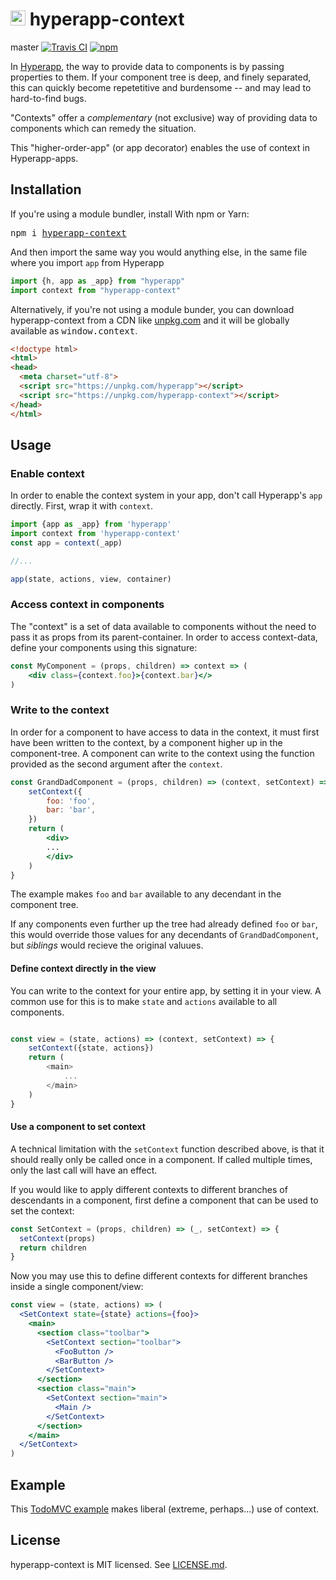 # <img height=24 src=https://cdn.rawgit.com/JorgeBucaran/f53d2c00bafcf36e84ffd862f0dc2950/raw/882f20c970ff7d61aa04d44b92fc3530fa758bc0/Hyperapp.svg> hyperapp-context 

master
[![Travis CI](https://api.travis-ci.org/zaceno/hyperapp-context.svg?branch=master)](https://travis-ci.org/zaceno/hyperapp-context) [![npm](https://img.shields.io/npm/v/hyperapp-context.svg)](https://www.npmjs.org/package/hyperapp-context)

In [Hyperapp](https://hyperapp.js.org), the way to provide data to components is by passing properties to them. If your component tree is deep, and finely separated, this can quickly become repetetitive and burdensome -- and may lead to hard-to-find bugs.

"Contexts" offer a *complementary* (not exclusive) way of providing data to components which can remedy the situation.

This "higher-order-app" (or app decorator) enables the use of context in Hyperapp-apps.

## Installation

If you're using a module bundler, install With npm or Yarn:

<pre>
npm i <a href=https://www.npmjs.com/package/hyperapp-context>hyperapp-context</a>
</pre>

And then import the same way you would anything else, in the same file where you import `app` from Hyperapp

```js
import {h, app as _app} from "hyperapp"
import context from "hyperapp-context"
```

Alternatively, if you're not using a module bunder, you can download hyperapp-context from a CDN like [unpkg.com](https://unpkg.com/hyperapp-context) and it will be globally available as <samp>window.context</samp>.

```html
<!doctype html>
<html>
<head>
  <meta charset="utf-8">
  <script src="https://unpkg.com/hyperapp"></script>
  <script src="https://unpkg.com/hyperapp-context"></script>
</head>
</html>
```

## Usage

### Enable context

In order to enable the context system in your app, don't call Hyperapp's `app` directly. First, wrap it with `context`.

```js
import {app as _app} from 'hyperapp'
import context from 'hyperapp-context'
const app = context(_app)

//...

app(state, actions, view, container)
```

### Access context in components

The "context" is a set of data available to components without the need to pass it as props from its parent-container. In order to access context-data, define your components using this signature:

```jsx
const MyComponent = (props, children) => context => (
    <div class={context.foo}>{context.bar}</>
)
```

### Write to the context

In order for a component to have access to data in the context, it must first have been written to the context, by a component higher up in the component-tree. A component can write to the context using the function provided as the second argument after the `context`.

```jsx
const GrandDadComponent = (props, children) => (context, setContext) => {
    setContext({
        foo: 'foo',
        bar: 'bar',
    })
    return (
        <div>
        ...
        </div>
    )
}
```

The example makes `foo` and `bar` available to any decendant in the component tree.

If any components even further up the tree had already defined `foo` or `bar`, this would override those values for any decendants of `GrandDadComponent`, but *siblings* would recieve the original valuues.

#### Define context directly in the view

You can write to the context for your entire app, by setting it in your view. A common use for this is to make `state` and `actions` available to all components.

```js

const view = (state, actions) => (context, setContext) => {
    setContext({state, actions})
    return (
        <main>
            ...
        </main>
    )
}

```

#### Use a component to set context

A technical limitation with the `setContext` function described above, is that it should really only be called once in a component. If called multiple times, only the last call will have an effect.

If you would like to apply different contexts to different branches of descendants in a component, first define a component that can be used to set the context:

```js
const SetContext = (props, children) => (_, setContext) => {
  setContext(props)
  return children
}

```

Now you may use this to define different contexts for different branches inside a single component/view:

```jsx
const view = (state, actions) => (
  <SetContext state={state} actions={foo}>
    <main>
      <section class="toolbar">
        <SetContext section="toolbar">
          <FooButton />
          <BarButton />
        </SetContext>
      </section>
      <section class="main">
        <SetContext section="main">
          <Main />
        </SetContext>
      </section>
    </main>
  </SetContext>
)
```

## Example

This [TodoMVC example](https://codepen.io/zaceno/pen/gvGgQP?editors=0010) makes liberal (extreme, perhaps...) use of context.

## License

hyperapp-context is MIT licensed. See [LICENSE.md](./LICENSE.md).
